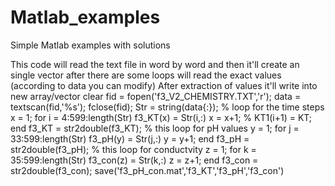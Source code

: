 # Matlab_examples
Simple Matlab examples with solutions

This code will read the text file in word by word and then it'll create an single vector
 after there are some loops will read the exact values (according to data you can modify)
 After extraction of values it'll write into new array/vector
clear
fid  = fopen('f3_V2_CHEMISTRY.TXT','r');
data = textscan(fid,'%s');
fclose(fid);
Str = string(data{:});
% loop for the time steps
x = 1;
for i = 4:599:length(Str)
    f3_KT(x) = Str(i,:)
    x = x+1;
%      KT1(i+1) = KT;
end
f3_KT = str2double(f3_KT);
% this loop for pH values 
y = 1;
for j = 33:599:length(Str) 
f3_pH(y) = Str(j,:)
y = y+1;
end
f3_pH = str2double(f3_pH);
% this loop for conductvity 
z = 1;
for k = 35:599:length(Str) 
f3_con(z) = Str(k,:)
z = z+1;
end
f3_con = str2double(f3_con);
save('f3_pH_con.mat','f3_KT','f3_pH','f3_con')
